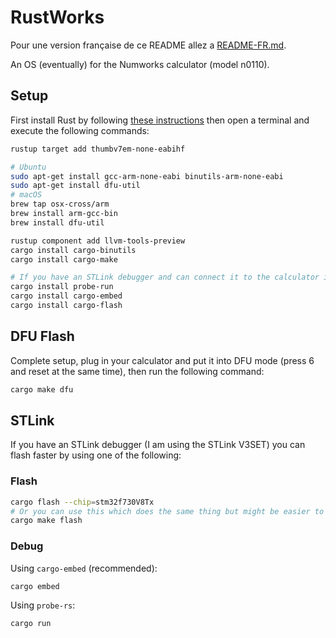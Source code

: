 # RustWorks

Pour une version française de ce README allez a [README-FR.md](README-FR.md).

An OS (eventually) for the Numworks calculator (model n0110).

## Setup

First install Rust by following [these instructions](https://www.rust-lang.org/tools/install) then open a terminal and execute the following commands:

```zsh
rustup target add thumbv7em-none-eabihf

# Ubuntu
sudo apt-get install gcc-arm-none-eabi binutils-arm-none-eabi 
sudo apt-get install dfu-util
# macOS
brew tap osx-cross/arm
brew install arm-gcc-bin
brew install dfu-util

rustup component add llvm-tools-preview
cargo install cargo-binutils
cargo install cargo-make

# If you have an STLink debugger and can connect it to the calculator install `probe-run` or `cargo-embed` for easy debugging and `cargo-flash` if you just want faster flashing speeds.
cargo install probe-run
cargo install cargo-embed
cargo install cargo-flash
```

## DFU Flash

Complete setup, plug in your calculator and put it into DFU mode (press 6 and reset at the same time), then run the following command:

```zsh
cargo make dfu
```

## STLink

If you have an STLink debugger (I am using the STLink V3SET) you can flash faster by using one of the following:

### Flash
```zsh
cargo flash --chip=stm32f730V8Tx
# Or you can use this which does the same thing but might be easier to remember:
cargo make flash
```

### Debug

Using `cargo-embed` (recommended):
```zsh
cargo embed
```

Using `probe-rs`:
```zsh
cargo run
```

